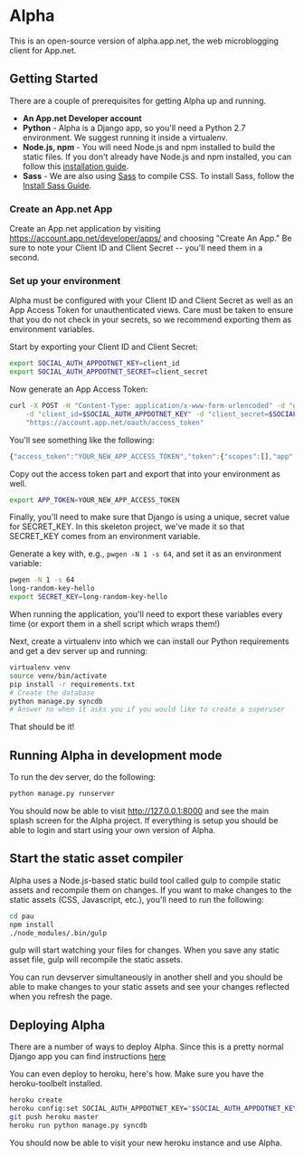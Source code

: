 # Alpha

This is an open-source version of alpha.app.net, the web microblogging client for App.net.

## Getting Started

There are a couple of prerequisites for getting Alpha up and running.

* **An App.net Developer account**
* **Python** - Alpha is a Django app, so you'll need a Python 2.7 environment. We suggest running it inside a virtualenv.
* **Node.js, npm** - You will need Node.js and npm installed to build the static files. If you don't already have Node.js and npm installed, you can follow this [installation guide](http://www.joyent.com/blog/installing-node-and-npm).
* **Sass** - We are also using [Sass](http://sass-lang.com/) to compile CSS. To install Sass, follow the [Install Sass Guide](http://sass-lang.com/install).

### Create an App.net App

Create an App.net application by visiting https://account.app.net/developer/apps/ and choosing "Create An App." Be sure to note your Client ID and Client Secret -- you'll need them in a second.

### Set up your environment

Alpha must be configured with your Client ID and Client Secret as well as an App Access Token for unauthenticated views. Care must be taken to ensure that you do not check in your secrets, so we recommend exporting them as environment variables.

Start by exporting your Client ID and Client Secret:

```sh
export SOCIAL_AUTH_APPDOTNET_KEY=client_id
export SOCIAL_AUTH_APPDOTNET_SECRET=client_secret
```

Now generate an App Access Token:

```sh
curl -X POST -H "Content-Type: application/x-www-form-urlencoded" -d "grant_type=client_credentials" \
    -d "client_id=$SOCIAL_AUTH_APPDOTNET_KEY" -d "client_secret=$SOCIAL_AUTH_APPDOTNET_SECRET" \
    "https://account.app.net/oauth/access_token"
```

You'll see something like the following:

```js
{"access_token":"YOUR_NEW_APP_ACCESS_TOKEN","token":{"scopes":[],"app":{"link":"http://alpha.app.net","name":"Pau","client_id":"YOUR_CLIENT_ID"},"client_id":"YOUR_CLIENT_ID","is_app_token":true}}
```

Copy out the access token part and export that into your environment as well.

```sh
export APP_TOKEN=YOUR_NEW_APP_ACCESS_TOKEN
```

Finally, you'll need to make sure that Django is using a unique, secret value for SECRET_KEY. In this skeleton project, we've made it so that SECRET_KEY comes from an environment variable.

Generate a key with, e.g., `pwgen -N 1 -s 64`, and set it as an environment variable:

```sh
pwgen -N 1 -s 64
long-random-key-hello
export SECRET_KEY=long-random-key-hello
```

When running the application, you'll need to export these variables every time (or export them in a shell script which wraps them!)

Next, create a virtualenv into which we can install our Python requirements and get a dev server up and running:

```sh
virtualenv venv
source venv/bin/activate
pip install -r requirements.txt
# Create the database
python manage.py syncdb
# Answer no when it asks you if you would like to create a superuser
```

That should be it!

## Running Alpha in development mode

To run the dev server, do the following:

```sh
python manage.py runserver
```

You should now be able to visit http://127.0.0.1:8000 and see the main splash screen for the Alpha project. If everything is setup you should be able to login and start using your own version of Alpha.

## Start the static asset compiler

Alpha uses a Node.js-based static build tool called gulp to compile static assets and recompile them on changes. If you want to make changes to the static assets (CSS, Javascript, etc.), you'll need to run the following:

```sh
cd pau
npm install
./node_modules/.bin/gulp
```

gulp will start watching your files for changes. When you save any static asset file, gulp will recompile the static assets.

You can run devserver simultaneously in another shell and you should be able to make changes to your static assets and see your changes reflected when you refresh the page.

## Deploying Alpha

There are a number of ways to deploy Alpha. Since this is a pretty normal Django app you can find instructions [here](https://docs.djangoproject.com/en/1.6/howto/deployment/)

You can even deploy to heroku, here's how. Make sure you have the heroku-toolbelt installed.

```sh
heroku create
heroku config:set SOCIAL_AUTH_APPDOTNET_KEY="$SOCIAL_AUTH_APPDOTNET_KEY" SOCIAL_AUTH_APPDOTNET_SECRET="$SOCIAL_AUTH_APPDOTNET_SECRET" APP_TOKEN="$APP_TOKEN" SECRET_KEY="$SECRET_KEY"
git push heroku master
heroku run python manage.py syncdb
```

You should now be able to visit your new heroku instance and use Alpha.
